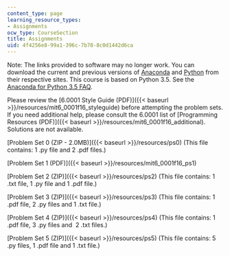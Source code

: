 ```yaml
---
content_type: page
learning_resource_types:
- Assignments
ocw_type: CourseSection
title: Assignments
uid: 4f4256e8-99a1-396c-7b78-8c0d1442d6ca
---
```


Note: The links provided to software may no longer work. You can download the current and previous versions of [Anaconda](https://www.anaconda.com/distribution/) and [Python](https://www.python.org/) from their respective sites. This course is based on Python 3.5. See the [Anaconda for Python 3.5 FAQ](https://docs.anaconda.com/anaconda/user-guide/faq/#anaconda-faq-35).

Please review the [6.0001 Style Guide (PDF)]({{< baseurl >}}/resources/mit6_0001f16_styleguide) before attempting the problem sets. If you need additional help, please consult the 6.0001 list of [Programming Resources (PDF)]({{< baseurl >}}/resources/mit6_0001f16_additional). Solutions are not available.

[Problem Set 0 (ZIP - 2.0MB)]({{< baseurl >}}/resources/ps0) (This file contains: 1 .py file and 2 .pdf files.)

[Problem Set 1 (PDF)]({{< baseurl >}}/resources/mit6_0001f16_ps1)

[Problem Set 2 (ZIP)]({{< baseurl >}}/resources/ps2) (This file contains: 1 .txt file, 1 .py file and 1 .pdf file.)

[Problem Set 3 (ZIP)]({{< baseurl >}}/resources/ps3) (This file contains: 1 .pdf file, 2 .py files and 1 .txt file.)

[Problem Set 4 (ZIP)]({{< baseurl >}}/resources/ps4) (This file contains: 1 .pdf file, 3 .py files and  2 .txt files.)

[Problem Set 5 (ZIP)]({{< baseurl >}}/resources/ps5) (This file contains: 5 .py files, 1 .pdf file and 1 .txt file.)
